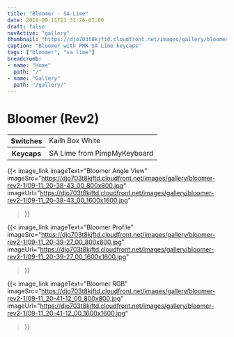 ```yaml
---
title: "Bloomer - SA Lime"
date: 2018-09-11T21:31:26-07:00
draft: false
navActive: "gallery"
thumbnail: "https://djo703t8kjftd.cloudfront.net/images/gallery/bloomer-rev2-1/09-11_20-38-43_00_800x800.jpg"
caption: "Bloomer with PMK SA Lime keycaps"
tags: ["bloomer", "sa lime"]
breadcrumb:
- name: "Home"
  path: "/"
- name: "Gallery"
  path: "/gallery/"
---
```


# Bloomer (Rev2)

<table class="table table-hover">
    <tbody>
        <tr>
            <th scope="row">Switches</td>
            <td>Kailh Box White</td>
        </tr>
        <tr>
            <th scope="row">Keycaps</td>
            <td>SA Lime from PimpMyKeyboard</td>
        </tr>
    </tbody>
</table>


{{<
    image_link
        imageText="Bloomer Angle View"
        imageSrc="https://djo703t8kjftd.cloudfront.net/images/gallery/bloomer-rev2-1/09-11_20-38-43_00_800x800.jpg"
        imageUrl="https://djo703t8kjftd.cloudfront.net/images/gallery/bloomer-rev2-1/09-11_20-38-43_00_1600x1600.jpg"
>}}

{{<
    image_link
        imageText="Bloomer Profile"
        imageSrc="https://djo703t8kjftd.cloudfront.net/images/gallery/bloomer-rev2-1/09-11_20-39-27_00_800x800.jpg"
        imageUrl="https://djo703t8kjftd.cloudfront.net/images/gallery/bloomer-rev2-1/09-11_20-39-27_00_1600x1600.jpg"
>}}

{{<
    image_link
        imageText="Bloomer RGB"
        imageSrc="https://djo703t8kjftd.cloudfront.net/images/gallery/bloomer-rev2-1/09-11_20-41-12_00_800x800.jpg"
        imageUrl="https://djo703t8kjftd.cloudfront.net/images/gallery/bloomer-rev2-1/09-11_20-41-12_00_1600x1600.jpg"
>}}


